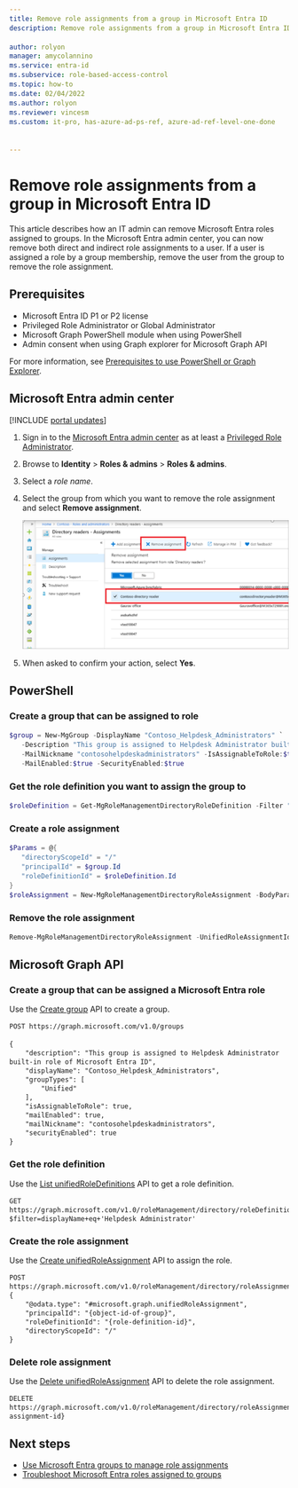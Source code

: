 ```yaml
---
title: Remove role assignments from a group in Microsoft Entra ID
description: Remove role assignments from a group in Microsoft Entra ID using the Microsoft Entra admin center, PowerShell, or Microsoft Graph API.

author: rolyon
manager: amycolannino
ms.service: entra-id
ms.subservice: role-based-access-control
ms.topic: how-to
ms.date: 02/04/2022
ms.author: rolyon
ms.reviewer: vincesm
ms.custom: it-pro, has-azure-ad-ps-ref, azure-ad-ref-level-one-done


---
```


# Remove role assignments from a group in Microsoft Entra ID

This article describes how an IT admin can remove Microsoft Entra roles assigned to groups. In the Microsoft Entra admin center, you can now remove both direct and indirect role assignments to a user. If a user is assigned a role by a group membership, remove the user from the group to remove the role assignment.

## Prerequisites

- Microsoft Entra ID P1 or P2 license
- Privileged Role Administrator or Global Administrator
- Microsoft Graph PowerShell module when using PowerShell
- Admin consent when using Graph explorer for Microsoft Graph API

For more information, see [Prerequisites to use PowerShell or Graph Explorer](prerequisites.md).

## Microsoft Entra admin center

[!INCLUDE [portal updates](~/includes/portal-update.md)]

1. Sign in to the [Microsoft Entra admin center](https://entra.microsoft.com) as at least a [Privileged Role Administrator](~/identity/role-based-access-control/permissions-reference.md#privileged-role-administrator).

1. Browse to **Identity** > **Roles & admins** > **Roles & admins**.

1. Select a *role name*.

1. Select the group from which you want to remove the role assignment and select **Remove assignment**.

   ![Remove a role assignment from a selected group.](./media/groups-remove-assignment/remove-assignment.png)

1. When asked to confirm your action, select **Yes**.

## PowerShell

### Create a group that can be assigned to role

```powershell
$group = New-MgGroup -DisplayName "Contoso_Helpdesk_Administrators" `
   -Description "This group is assigned to Helpdesk Administrator built-in role in Microsoft Entra ID." `
   -MailNickname "contosohelpdeskadministrators" -IsAssignableToRole:$true `
   -MailEnabled:$true -SecurityEnabled:$true
```

### Get the role definition you want to assign the group to

```powershell
$roleDefinition = Get-MgRoleManagementDirectoryRoleDefinition -Filter "displayName eq 'Helpdesk Administrator'"
```

### Create a role assignment

```powershell
$Params = @{
   "directoryScopeId" = "/" 
   "principalId" = $group.Id
   "roleDefinitionId" = $roleDefinition.Id
}
$roleAssignment = New-MgRoleManagementDirectoryRoleAssignment -BodyParameter $Params
```

### Remove the role assignment

```powershell
Remove-MgRoleManagementDirectoryRoleAssignment -UnifiedRoleAssignmentId $roleAssignment.Id
```

## Microsoft Graph API

<a name='create-a-group-that-can-be-assigned-an-azure-ad-role'></a>

### Create a group that can be assigned a Microsoft Entra role

Use the [Create group](/graph/api/group-post-groups) API to create a group.

```http
POST https://graph.microsoft.com/v1.0/groups

{
    "description": "This group is assigned to Helpdesk Administrator built-in role of Microsoft Entra ID",
    "displayName": "Contoso_Helpdesk_Administrators",
    "groupTypes": [
        "Unified"
    ],
    "isAssignableToRole": true,
    "mailEnabled": true,
    "mailNickname": "contosohelpdeskadministrators",
    "securityEnabled": true
}
```

### Get the role definition

Use the [List unifiedRoleDefinitions](/graph/api/rbacapplication-list-roledefinitions) API to get a role definition.

```http
GET https://graph.microsoft.com/v1.0/roleManagement/directory/roleDefinitions?$filter=displayName+eq+'Helpdesk Administrator'
```

### Create the role assignment

Use the [Create unifiedRoleAssignment](/graph/api/rbacapplication-post-roleassignments) API to assign the role.

```http
POST https://graph.microsoft.com/v1.0/roleManagement/directory/roleAssignments
{
    "@odata.type": "#microsoft.graph.unifiedRoleAssignment",
    "principalId": "{object-id-of-group}",
    "roleDefinitionId": "{role-definition-id}",
    "directoryScopeId": "/"
}
```

### Delete role assignment

Use the [Delete unifiedRoleAssignment](/graph/api/unifiedroleassignment-delete) API to delete the role assignment.

```http
DELETE https://graph.microsoft.com/v1.0/roleManagement/directory/roleAssignments/{role-assignment-id}
```

## Next steps

- [Use Microsoft Entra groups to manage role assignments](groups-concept.md)
- [Troubleshoot Microsoft Entra roles assigned to groups](groups-faq-troubleshooting.yml)

